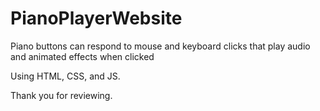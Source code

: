 # PianoPlayerWebsite
Piano buttons can respond to mouse and keyboard clicks that play audio and animated effects when clicked

Using HTML, CSS, and JS.

Thank you for reviewing.
